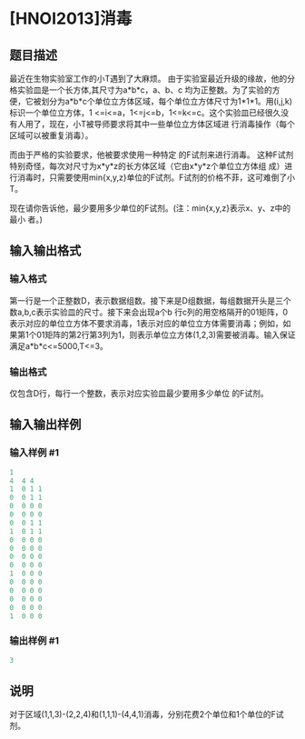 # [HNOI2013]消毒

## 题目描述

最近在生物实验室工作的小T遇到了大麻烦。 由于实验室最近升级的缘故，他的分格实验皿是一个长方体,其尺寸为a\*b\*c，a、b、c 均为正整数。为了实验的方便，它被划分为a\*b\*c个单位立方体区域，每个单位立方体尺寸为1\*1\*1。用(i,j,k)标识一个单位立方体，1 <=i<=a，1<=j<=b，1<=k<=c。这个实验皿已经很久没有人用了，现在，小T被导师要求将其中一些单位立方体区域进 行消毒操作（每个区域可以被重复消毒）。

而由于严格的实验要求，他被要求使用一种特定 的F试剂来进行消毒。 这种F试剂特别奇怪，每次对尺寸为x\*y\*z的长方体区域（它由x\*y\*z个单位立方体组 成）进行消毒时，只需要使用min{x,y,z}单位的F试剂。F试剂的价格不菲，这可难倒了小 T。

现在请你告诉他，最少要用多少单位的F试剂。(注：min{x,y,z}表示x、y、z中的最小 者。)

## 输入输出格式

### 输入格式

第一行是一个正整数D，表示数据组数。接下来是D组数据，每组数据开头是三个数a,b,c表示实验皿的尺寸。接下来会出现a个b 行c列的用空格隔开的01矩阵，0表示对应的单位立方体不要求消毒，1表示对应的单位立方体需要消毒；例如，如果第1个01矩阵的第2行第3列为1，则表示单位立方体(1,2,3)需要被消毒。输入保证满足a\*b\*c<=5000,T<=3。

### 输出格式

仅包含D行，每行一个整数，表示对应实验皿最少要用多少单位 的F试剂。

## 输入输出样例

### 输入样例 #1

```cpp
1
4  4 4
1  0 1 1
0  0 1 1
0  0 0 0
0  0 0 0
0  0 1 1
1  0 1 1
0  0 0 0
0  0 0 0
0  0 0 0
0  0 0 0
1  0 0 0
0  0 0 0
0  0 0 0
0  0 0 0
0  0 0 0
1  0 0 0
```


### 输出样例 #1

```cpp
3
```


## 说明

对于区域(1,1,3)-(2,2,4)和(1,1,1)-(4,4,1)消毒，分别花费2个单位和1个单位的F试剂。

